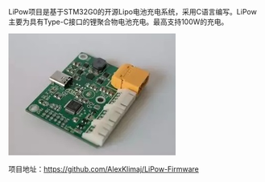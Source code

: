 LiPow项目是基于STM32G0的开源Lipo电池充电系统，采用C语言编写。LiPow主要为具有Type-C接口的锂聚合物电池充电。最高支持100W的充电。



![](../images/LiPow.jpg)





项目地址：https://github.com/AlexKlimaj/LiPow-Firmware